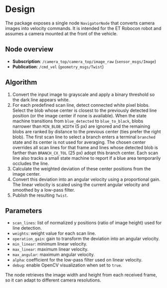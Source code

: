 # Design

The package exposes a single node `NavigatorNode` that converts camera images into velocity commands. It is intended for the ET Robocon robot and assumes a camera mounted at the front of the vehicle.

## Node overview
- **Subscription**: `/camera_top/camera_top/image_raw` (`sensor_msgs/Image`)
- **Publication**: `/cmd_vel` (`geometry_msgs/Twist`)

## Algorithm
1. Convert the input image to grayscale and apply a binary threshold so the dark line appears white.
2. For each predefined scan line, detect connected white pixel blobs.
   Select the blob whose center is closest to the previously detected line
   position (or the image center if none is available).
   When the state machine transitions from `blue_detected` to `blue_to_black`,
   blobs narrower than `MIN_BLOB_WIDTH` (5 px) are ignored and the remaining
   blobs are ranked by distance to the previous center (ties prefer the right
   blob). The first scan line to select a branch enters a terminal `branched`
   state and its center is not used for averaging. The chosen center overrides
   all scan lines for that frame and lines whose detected blob is farther than
   `BRANCH_CX_TOL` (25 px) adopt this branch center. Each scan line also tracks
   a small state machine to report if a blue area temporarily occludes the line.
3. Calculate the weighted deviation of these center positions from the image center.
4. Convert this deviation into an angular velocity using a proportional gain.
   The linear velocity is scaled using the current angular velocity and
   smoothed by a low-pass filter.
5. Publish the resulting `Twist`.

## Parameters
- `scan_lines`: list of normalized y positions (ratio of image height) used for line detection.
- `weights`: weight value for each scan line.
- `operation_gain`: gain to transform the deviation into an angular velocity.
- `min_linear`: minimum linear velocity.
- `max_linear`: maximum linear velocity.
- `max_angular`: maximum angular velocity.
- `alpha`: coefficient for the low-pass filter used on linear velocity.
- `debug`: enable OpenCV visualization when set to `true`.

The node retrieves the image width and height from each received frame, so it can adapt to different camera resolutions.

